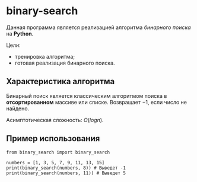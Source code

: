 # binary-search
Данная программа является реализацией алгоритма *бинарного поиска* на __Python__.

Цели:
- тренировка алгоритма;
- готовая реализация бинарного поиска.

## Характеристика алгоритма
Бинарный поиск является классическим алгоритмом поиска в **отсортированном** массиве или списке. Возвращает $-1$, если число не найдено.

Асимптотическая сложность: $O(log n)$.

## Пример использования
```
from binary_search import binary_search

numbers = [1, 3, 5, 7, 9, 11, 13, 15] 
print(binary_search(numbers, 8)) # Выведет -1
print(binary_search(numbers, 11)) # Выведет 5
```
